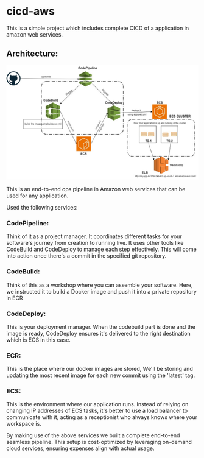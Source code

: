 # cicd-aws
This is a simple project which includes complete CICD of a application in amazon web services.

## Architecture:
![Architrcture](https://github.com/Pavan-Y/cicd-aws/blob/main/cicd_on_aws.jpg)


This is an end-to-end ops pipeline in Amazon web services that can be used for any application. 



Used the following services:

### CodePipeline: 
Think of it as a project manager. It coordinates different tasks for your software's journey from creation to running live. It uses other tools like CodeBuild and CodeDeploy to manage each step effectively. This will come into action once there's a commit in the specified git repository.



### CodeBuild: 
Think of this as a workshop where you can assemble your software. Here, we instructed it to build a Docker image and push it into a private repository in ECR



### CodeDeploy: 
This is your deployment manager. When the codebuild part is done and the image is ready, CodeDeploy ensures it's delivered to the right destination which is ECS in this case.

### ECR:
This is the place where our docker images are stored, We'll be storing and updating the most recent image for each new commit using the 'latest' tag.

### ECS: 
This is the environment where our application runs. Instead of relying on changing IP addresses of ECS tasks, it's better to use a load balancer to communicate with it, acting as a receptionist who always knows where your workspace is.



By making use of the above services we built a complete end-to-end seamless pipeline. This setup is cost-optimized by leveraging on-demand cloud services, ensuring expenses align with actual usage.